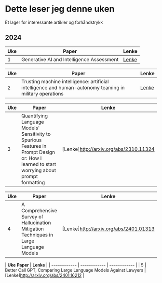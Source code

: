 # Dette leser jeg denne uken

Et lager for interessante artikler og forhåndstrykk

## 2024

| **Uke** | **Paper** | **Lenke** |
| ------------- | ------------- | ------------- |
| 1 | Generative AI and Intelligence Assessment | [Lenke](https://www.tandfonline.com/doi/full/10.1080/03071847.2023.2286775) |


| **Uke** | **Paper** | **Lenke** |
| ------------- | ------------- | ------------- |
| 2 | Trusting machine intelligence: artificial intelligence and human-autonomy teaming in military operations |[Lenke](https://doi.org/10.1080/14751798.2023.2264070) |

| **Uke** |  **Paper** | **Lenke** |
| ------------- | ------------- | ------------- |
| 3 | Quantifying Language Models' Sensitivity to Spurious Features in Prompt Design or: How I learned to start worrying about prompt formatting |[Lenke]http://arxiv.org/abs/2310.11324 |

| **Uke** | **Paper** | **Lenke** |
| ------------- | ------------- | ------------- |
| 4 | A Comprehensive Survey of Hallucination Mitigation Techniques in Large Language Models |[Lenke]http://arxiv.org/abs/2401.01313 |

| **Uke**  **Paper** | **Lenke** |
| ------------- | ------------- | ------------- |
| 5 | Better Call GPT, Comparing Large Language Models Against Lawyers |[Lenke]http://arxiv.org/abs/2401.16212 | 

